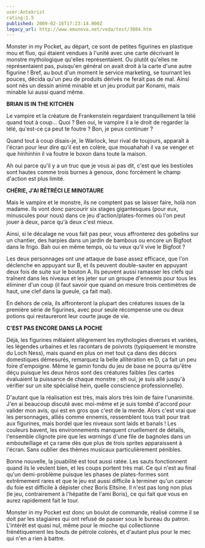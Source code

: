 ```yaml
---
user:Antekrist
rating:1.5
published: 2009-02-16T17:23:14.000Z
legacy_url: http://www.emunova.net/veda/test/3084.htm
---
```

Monster in my Pocket, au départ, ce sont de petites figurines en plastique mou et fluo, qui étaient vendues à l'unité avec une carte décrivant le monstre mythologique qu'elles représentaient. Ou plutôt qu'elles ne représentaient pas, puisqu'en général on avait droit à la carte d'une autre figurine ! Bref, au bout d'un moment le service marketing, se tournant les pouces, décida qu'un peu de produits dérivés ne ferait pas de mal. Ainsi sont nés un dessin animé minable et un jeu produit par Konami, mais minable lui aussi quand même.  

  

**BRIAN IS IN THE KITCHEN**  

Le vampire et la créature de Frankenstein regardaient tranquillement la télé quand tout à coup... Quoi ? Ben oui, le vampire il a le droit de regarder la télé, qu'est-ce ça peut te foutre ? Bon, je peux continuer ?  

Quand tout à coup disais-je, le Warlock, leur rival de toujours, apparaît à l'écran pour leur dire qu'il est en colère, que mouahahah il va se venger et que hinhinhin il va foutre le boxon dans toute la maison.  

Ah oui parce qu'il y a un truc que je vous ai pas dit, c'est que les bestioles sont hautes comme trois burnes à genoux, donc forcément le champ d'action est plus limité.  

  

**CHÉRIE, J'AI RÉTRÉCI LE MINOTAURE**  

Mais le vampire et le monstre, ils ne comptent pas se laisser faire, holà non madame. Ils vont donc parcourir six stages gigantesques (pour eux, minuscules pour nous) dans ce jeu d'action/plates-formes où l'on peut jouer à deux, parce qu'à deux c'est mieux.  

Ainsi, si le décalage ne vous fait pas peur, vous affronterez des gobelins sur un chantier, des harpies dans un jardin de bambous ou encore un Bigfoot dans le frigo. Bah oui en même temps, où tu veux qu'il vive le Bigfoot ?  

Les deux personnages ont une attaque de base assez efficace, que l'on déclenche en appuyant sur B, et ils peuvent double-sauter en appuyant deux fois de suite sur le bouton A. Ils peuvent aussi ramasser les clefs qui traînent dans les niveaux et les jeter sur un groupe d'ennemis pour tous les éliminer d'un coup (il faut savoir que quand on mesure trois centimètres de haut, une clef dans la gueule, ça fait mal).  

En dehors de cela, ils affronteront la plupart des créatures issues de la première série de figurines, avec pour seule récompense une ou deux potions qui restaureront leur courte jauge de vie.  

  

**C'EST PAS ENCORE DANS LA POCHE**  

Déjà, les figurines mêlaient allègrement les mythologies diverses et variées, les légendes urbaines et les racontars de poivrots (typiquement le monstre du Loch Ness), mais quand en plus on met tout ça dans des décors domestiques démesurés, remarquez la belle allitération en D, ça fait un peu foire d'empoigne. Même le gamin fondu du jeu de base ne pourra qu'être déçu puisque les deux héros sont des créatures faibles (les cartes évaluaient la puissance de chaque monstre ; eh oui, je suis allé jusqu'à vérifier sur un site spécialisé hein, quelle conscience professionnelle).  

D'autant que la réalisation est très, mais alors très loin de faire l'unanimité. J'en ai beaucoup discuté avec moi-même et je suis tombé d'accord pour valider mon avis, qui est en gros que c'est de la merde. Alors c'est vrai que les personnages, alliés comme ennemis, ressemblent tous trait pour trait aux figurines, mais bordel que les niveaux sont laids et banals ! Les couleurs bavent, les environnements manquent cruellement de détails, l'ensemble clignote pire que les _warnings_ d'une file de bagnoles dans un embouteillage et ça rame dès que plus de trois sprites apparaissent à l'écran. Sans oublier des thèmes musicaux particulièrement pénibles.  

Bonne nouvelle, la jouabilité est tout aussi ratée. Les sauts fonctionnent quand ils le veulent bien, et les coups portent très mal. Ce qui n'est au final qu'un demi-problème puisque les phases de plates-formes sont extrêmement rares et que le jeu est aussi difficile à terminer qu'un cancer du foie est difficile à dépister chez Boris Eltsine. Il n'est pas long non plus (le jeu, contrairement à l'hépatite de l'ami Boris), ce qui fait que vous en aurez rapidement fait le tour.  

Monster in my Pocket est donc un boulot de commande, réalisé comme il se doit par les stagiaires qui ont refusé de passer sous le bureau du patron. L'intérêt est quasi nul, même pour le mioche qui collectionne frénétiquement les bouts de pétrole colorés, et d'autant plus pour le mec qui n'en a rien à battre.